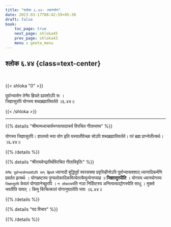 ```yaml
---
title: "श्लोक ६.४४- ध्यानयोग"
date: 2023-03-17T08:42:59+05:30
draft: false
book:
    toc_page: true
    next_page: shloka45
    prev_page: shloka43
    menu : geeta_menu
---
```




## श्लोक ६.४४ {class=text-center}

<br/>

{{< shloka  "0"  >}}

पूर्वाभ्यासेन तेनैव ह्रियते ह्यवशोऽपि सः ।  
जिज्ञासुरपि योगस्य शब्दब्रह्मातिवर्तते ॥६.४४॥

{{< /shloka >}}

---


{{% details "श्रीमत्मध्वाचार्यभगवत्पादाचर्य विरचित  गीताभाष्य" %}}

योगस्य जिज्ञासुरपि। ज्ञातव्यो मया योग इति यस्यातीवेच्छा सोऽपि शब्दब्रह्मातिवर्तते। परं ब्रह्म प्राप्नोतीत्यर्थः। ॥६.४४॥

{{% /details %}}



{{% details "श्रीराघवेन्द्रतीर्थविरचित गीताविवृतिः" %}}

`तेनैव पूर्वाभ्यासेनावशोऽपि सन्‌ ह्लियते` ध्यानादौ बुद्धिपूर्वं स्वरसक्या
प्रवृत्तिहीनोऽपि पूर्वाभ्यासवशात्‌ ध्यानादिकर्मणि प्रवर्तत इत्यर्थः । योगभ्रष्टस्य
पुण्यलोकादिकमित्येतत्कैमुत्येनाप्याह ॥ **जिज्ञासुरपीति** । योगस्य ध्यानयोगस्य
`जिज्ञासुरपि` केवलं योगज्ञानेच्छुरपि । `न लोकाव्यये`ति नञा निर्दिष्टस्य
अनित्यत्वाद्योगस्येति साधु । मुक्तो भवतीति यावत्‌ । किमु किंचित्कालं
योगानुष्ठातेति भावः ॥६.४४॥

{{% /details %}}



{{% details "पद विचार" %}}


{{% /details %}}
